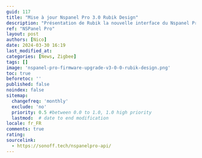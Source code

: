 ```yaml
---
guid: 117
title: "Mise à jour Nspanel Pro 3.0 Rubik Design"
description: "Présentation de Rubik la nouvelle interface du Nspanel Pro pour une nouvelle expérience prend des aires de quadrillage et permet d'ajouter du piment dans cette architecture"
ref: "NSPanel Pro"
layout: post
authors: [Nico]
date: 2024-03-30 16:19
last_modified_at: 
categories: [News, Zigbee]
tags: []
image: 'nspanel-pro-firmware-upgrade-v3-0-0-rubik-design.png'
toc: true
beforetoc: ''
published: false
noindex: false
sitemap:
  changefreq: 'monthly'
  exclude: 'no'
  priority: 0.5 #between 0.0 to 1.0, 1.0 high priority
  lastmod:  # date to end modification
locale: fr_FR
comments: true
rating:  
sourcelink:
  - https://sonoff.tech/nspanelpro-api/
---
```

